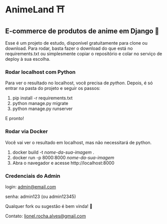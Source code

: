# AnimeLand ⛩️

## E-commerce de produtos de anime em Django 🐍

Esse é um projeto de estudo, disponível gratuitamente para clone ou download. Para rodar, basta fazer o download do que está no requirements.txt ou simplesmente copiar o repositório e colar no serviço de deploy à sua escolha. 

### Rodar localhost com Python
Para ver o resultado no localhost, você precisa de *python*. Depois, é só entrar na pasta do projeto e seguir os passos:
1. pip install -r requirements.txt
2. python manage.py migrate
3. python manage.py runserver

E pronto!

### Rodar via Docker
Você vai ver o resultado em localhost, mas não necessitará de python.
1. docker build -t *nome-da-sua-imagem* .
2. docker run -p 8000:8000 *nome-da-sua-imagem*
3. Abra o navegador e acesse http://localhost:8000

### Credenciais do Admin
login: admin@email.com 

senha: admin123 (ou admin12345)

Qualquer fork ou sugestão é bem vinda! 🤗

Contato: lionel.rocha.alves@gmail.com
